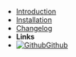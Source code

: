 <!-- markdownlint-disable-next-line first-line-heading -->
- [Introduction](introduction)
- [Installation](installation)
- [Changelog](changelog)
- **Links**
- [![Github](assets/img/github.svg)Github](https://github.com/exascale-genomics/SAIGE-GPU)
